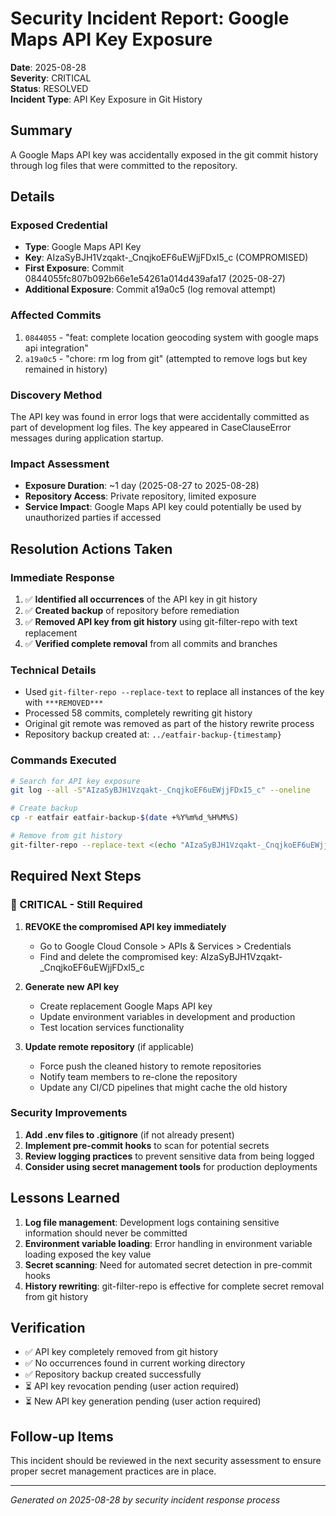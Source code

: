 # Security Incident Report: Google Maps API Key Exposure

**Date**: 2025-08-28  
**Severity**: CRITICAL  
**Status**: RESOLVED  
**Incident Type**: API Key Exposure in Git History  

## Summary

A Google Maps API key was accidentally exposed in the git commit history through log files that were committed to the repository.

## Details

### Exposed Credential
- **Type**: Google Maps API Key
- **Key**: AIzaSyBJH1Vzqakt-_CnqjkoEF6uEWjjFDxI5_c (COMPROMISED)
- **First Exposure**: Commit 0844055fc807b092b66e1e54261a014d439afa17 (2025-08-27)
- **Additional Exposure**: Commit a19a0c5 (log removal attempt)

### Affected Commits
1. `0844055` - "feat: complete location geocoding system with google maps api integration"
2. `a19a0c5` - "chore: rm log from git" (attempted to remove logs but key remained in history)

### Discovery Method
The API key was found in error logs that were accidentally committed as part of development log files. The key appeared in CaseClauseError messages during application startup.

### Impact Assessment
- **Exposure Duration**: ~1 day (2025-08-27 to 2025-08-28)
- **Repository Access**: Private repository, limited exposure
- **Service Impact**: Google Maps API key could potentially be used by unauthorized parties if accessed

## Resolution Actions Taken

### Immediate Response
1. ✅ **Identified all occurrences** of the API key in git history
2. ✅ **Created backup** of repository before remediation
3. ✅ **Removed API key from git history** using git-filter-repo with text replacement
4. ✅ **Verified complete removal** from all commits and branches

### Technical Details
- Used `git-filter-repo --replace-text` to replace all instances of the key with `***REMOVED***`
- Processed 58 commits, completely rewriting git history
- Original git remote was removed as part of the history rewrite process
- Repository backup created at: `../eatfair-backup-{timestamp}`

### Commands Executed
```bash
# Search for API key exposure
git log --all -S"AIzaSyBJH1Vzqakt-_CnqjkoEF6uEWjjFDxI5_c" --oneline

# Create backup
cp -r eatfair eatfair-backup-$(date +%Y%m%d_%H%M%S)

# Remove from git history
git-filter-repo --replace-text <(echo "AIzaSyBJH1Vzqakt-_CnqjkoEF6uEWjjFDxI5_c==>***REMOVED***") --force
```

## Required Next Steps

### 🚨 CRITICAL - Still Required
1. **REVOKE the compromised API key immediately**
   - Go to Google Cloud Console > APIs & Services > Credentials
   - Find and delete the compromised key: AIzaSyBJH1Vzqakt-_CnqjkoEF6uEWjjFDxI5_c
   
2. **Generate new API key**
   - Create replacement Google Maps API key
   - Update environment variables in development and production
   - Test location services functionality

3. **Update remote repository** (if applicable)
   - Force push the cleaned history to remote repositories
   - Notify team members to re-clone the repository
   - Update any CI/CD pipelines that might cache the old history

### Security Improvements
1. **Add .env files to .gitignore** (if not already present)
2. **Implement pre-commit hooks** to scan for potential secrets
3. **Review logging practices** to prevent sensitive data from being logged
4. **Consider using secret management tools** for production deployments

## Lessons Learned

1. **Log file management**: Development logs containing sensitive information should never be committed
2. **Environment variable loading**: Error handling in environment variable loading exposed the key value
3. **Secret scanning**: Need for automated secret detection in pre-commit hooks
4. **History rewriting**: git-filter-repo is effective for complete secret removal from git history

## Verification

- ✅ API key completely removed from git history
- ✅ No occurrences found in current working directory
- ✅ Repository backup created successfully
- ⏳ API key revocation pending (user action required)
- ⏳ New API key generation pending (user action required)

## Follow-up Items

This incident should be reviewed in the next security assessment to ensure proper secret management practices are in place.

---
*Generated on 2025-08-28 by security incident response process*
